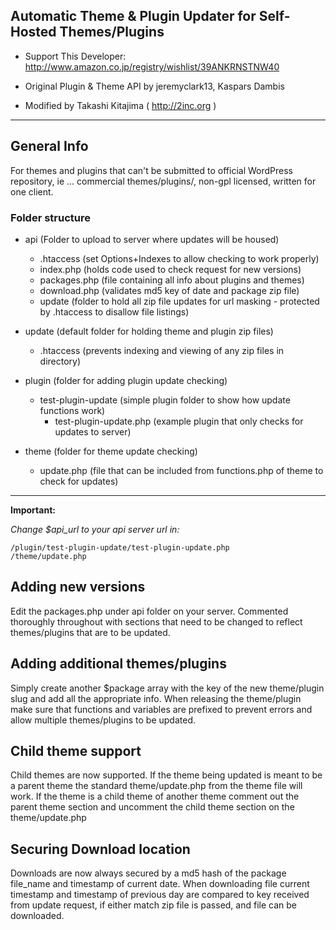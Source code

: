 ## Automatic Theme & Plugin Updater for Self-Hosted Themes/Plugins

* Support This Developer: http://www.amazon.co.jp/registry/wishlist/39ANKRNSTNW40

* Original Plugin & Theme API by jeremyclark13, Kaspars Dambis
* Modified by Takashi Kitajima ( http://2inc.org )

---

## General Info

For themes and plugins that can't be submitted to official WordPress repository, ie ... commercial themes/plugins/, non-gpl licensed, written for one client.

### Folder structure
* api (Folder to upload to server where updates will be housed)
    * .htaccess (set Options+Indexes to allow checking to work properly)
    * index.php (holds code used to check request for new versions)
    * packages.php (file containing all info about plugins and themes)
    * download.php (validates md5 key of date and package zip file)
    * update (folder to hold all zip file updates for url masking - protected by .htaccess to disallow file listings)


* update (default folder for holding theme and plugin zip files)
    * .htaccess (prevents indexing and viewing of any zip files in directory)


* plugin (folder for adding plugin update checking)
    * test-plugin-update (simple plugin folder to show how update functions work)
        * test-plugin-update.php (example plugin that only checks for updates to server)


* theme (folder for theme update checking)
    * update.php (file that can be included from functions.php of theme to check for updates)

---------------

**Important:**

*Change $api_url to your api server url in:*

    /plugin/test-plugin-update/test-plugin-update.php
    /theme/update.php

## Adding new versions

Edit the packages.php under api folder on your server.  Commented thoroughly throughout with sections that need to be changed to reflect themes/plugins that are to be updated.

## Adding additional themes/plugins

Simply create another $package array with the key of the new theme/plugin slug and add all the appropriate info.  When releasing the theme/plugin make sure that functions and variables are prefixed to prevent errors and allow multiple themes/plugins to be updated.

## Child theme support

Child themes are now supported.  If the theme being updated is meant to be a parent theme the standard theme/update.php from the theme file will work.  If the theme is a child theme of another theme comment out the parent theme section and uncomment the child theme section on the theme/update.php

## Securing Download location

Downloads are now always secured by a md5 hash of the package file_name and timestamp of current date.  When downloading file current timestamp and timestamp of previous day are compared to key received from update request, if either match zip file is passed, and file can be downloaded.